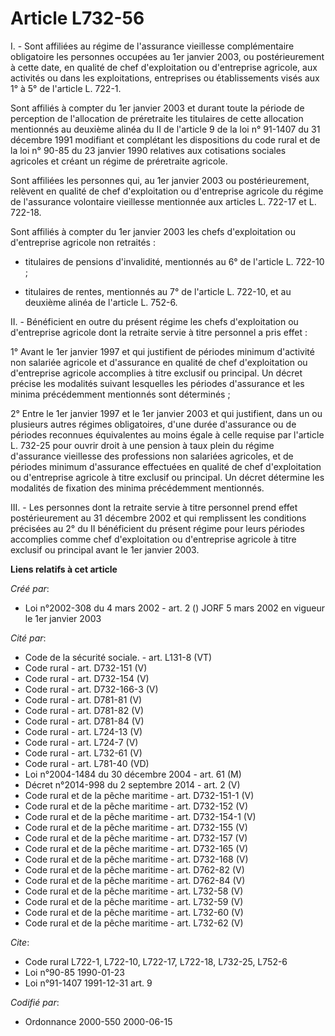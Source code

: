 # Article L732-56

I. - Sont affiliées au régime de l'assurance vieillesse complémentaire obligatoire les personnes occupées au 1er janvier
2003, ou postérieurement à cette date, en qualité de chef d'exploitation ou d'entreprise agricole, aux activités ou dans les
exploitations, entreprises ou établissements visés aux 1° à 5° de l'article L. 722-1.

Sont affiliés à compter du 1er janvier 2003 et durant toute la période de perception de l'allocation de préretraite les
titulaires de cette allocation mentionnés au deuxième alinéa du II de l'article 9 de la loi n° 91-1407 du 31 décembre 1991
modifiant et complétant les dispositions du code rural et de la loi n° 90-85 du 23 janvier 1990 relatives aux cotisations
sociales agricoles et créant un régime de préretraite agricole.

Sont affiliées les personnes qui, au 1er janvier 2003 ou postérieurement, relèvent en qualité de chef d'exploitation ou
d'entreprise agricole du régime de l'assurance volontaire vieillesse mentionnée aux articles L. 722-17 et L. 722-18.

Sont affiliés à compter du 1er janvier 2003 les chefs d'exploitation ou d'entreprise agricole non retraités :

- titulaires de pensions d'invalidité, mentionnés au 6° de l'article L. 722-10 ;

- titulaires de rentes, mentionnés au 7° de l'article L. 722-10, et au deuxième alinéa de l'article L. 752-6.

II. - Bénéficient en outre du présent régime les chefs d'exploitation ou d'entreprise agricole dont la retraite servie à
titre personnel a pris effet :

1° Avant le 1er janvier 1997 et qui justifient de périodes minimum d'activité non salariée agricole et d'assurance en qualité
de chef d'exploitation ou d'entreprise agricole accomplies à titre exclusif ou principal. Un décret précise les modalités
suivant lesquelles les périodes d'assurance et les minima précédemment mentionnés sont déterminés ;

2° Entre le 1er janvier 1997 et le 1er janvier 2003 et qui justifient, dans un ou plusieurs autres régimes obligatoires,
d'une durée d'assurance ou de périodes reconnues équivalentes au moins égale à celle requise par l'article L. 732-25 pour
ouvrir droit à une pension à taux plein du régime d'assurance vieillesse des professions non salariées agricoles, et de
périodes minimum d'assurance effectuées en qualité de chef d'exploitation ou d'entreprise agricole à titre exclusif ou
principal. Un décret détermine les modalités de fixation des minima précédemment mentionnés.

III. - Les personnes dont la retraite servie à titre personnel prend effet postérieurement au 31 décembre 2002 et qui
remplissent les conditions précisées au 2° du II bénéficient du présent régime pour leurs périodes accomplies comme chef
d'exploitation ou d'entreprise agricole à titre exclusif ou principal avant le 1er janvier 2003.

**Liens relatifs à cet article**

_Créé par_:

  - Loi n°2002-308 du 4 mars 2002 - art. 2 () JORF 5 mars 2002 en vigueur le 1er janvier 2003

_Cité par_:

  - Code de la sécurité sociale. - art. L131-8 (VT)
  - Code rural - art. D732-151 (V)
  - Code rural - art. D732-154 (V)
  - Code rural - art. D732-166-3 (V)
  - Code rural - art. D781-81 (V)
  - Code rural - art. D781-82 (V)
  - Code rural - art. D781-84 (V)
  - Code rural - art. L724-13 (V)
  - Code rural - art. L724-7 (V)
  - Code rural - art. L732-61 (V)
  - Code rural - art. L781-40 (VD)
  - Loi n°2004-1484 du 30 décembre 2004 - art. 61 (M)
  - Décret n°2014-998 du 2 septembre 2014 - art. 2 (V)
  - Code rural et de la pêche maritime - art. D732-151-1 (V)
  - Code rural et de la pêche maritime - art. D732-152 (V)
  - Code rural et de la pêche maritime - art. D732-154-1 (V)
  - Code rural et de la pêche maritime - art. D732-155 (V)
  - Code rural et de la pêche maritime - art. D732-157 (V)
  - Code rural et de la pêche maritime - art. D732-165 (V)
  - Code rural et de la pêche maritime - art. D732-168 (V)
  - Code rural et de la pêche maritime - art. D762-82 (V)
  - Code rural et de la pêche maritime - art. D762-84 (V)
  - Code rural et de la pêche maritime - art. L732-58 (V)
  - Code rural et de la pêche maritime - art. L732-59 (V)
  - Code rural et de la pêche maritime - art. L732-60 (V)
  - Code rural et de la pêche maritime - art. L732-62 (V)

_Cite_:

  - Code rural L722-1, L722-10, L722-17, L722-18, L732-25, L752-6
  - Loi n°90-85 1990-01-23
  - Loi n°91-1407 1991-12-31 art. 9

_Codifié par_:

  - Ordonnance 2000-550 2000-06-15
